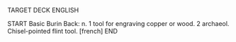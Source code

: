 TARGET DECK
ENGLISH

START
Basic
Burin
Back: n. 1 tool for engraving copper or wood. 2 archaeol. Chisel-pointed flint tool. [french]
END
